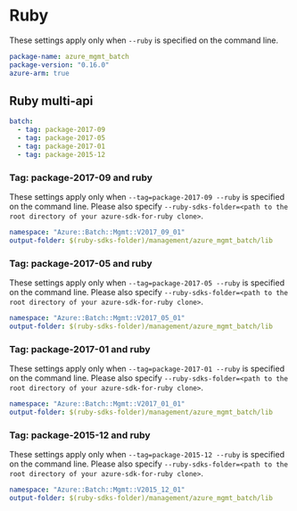 # Ruby

These settings apply only when `--ruby` is specified on the command line.

``` yaml
package-name: azure_mgmt_batch
package-version: "0.16.0"
azure-arm: true
```

## Ruby multi-api

``` yaml $(ruby) && $(multiapi)
batch:
  - tag: package-2017-09
  - tag: package-2017-05
  - tag: package-2017-01
  - tag: package-2015-12
```

### Tag: package-2017-09 and ruby

These settings apply only when `--tag=package-2017-09 --ruby` is specified on the command line.
Please also specify `--ruby-sdks-folder=<path to the root directory of your azure-sdk-for-ruby clone>`.

``` yaml $(tag) == 'package-2017-09' && $(ruby)
namespace: "Azure::Batch::Mgmt::V2017_09_01"
output-folder: $(ruby-sdks-folder)/management/azure_mgmt_batch/lib
```

### Tag: package-2017-05 and ruby

These settings apply only when `--tag=package-2017-05 --ruby` is specified on the command line.
Please also specify `--ruby-sdks-folder=<path to the root directory of your azure-sdk-for-ruby clone>`.

``` yaml $(tag) == 'package-2017-05' && $(ruby)
namespace: "Azure::Batch::Mgmt::V2017_05_01"
output-folder: $(ruby-sdks-folder)/management/azure_mgmt_batch/lib
```

### Tag: package-2017-01 and ruby

These settings apply only when `--tag=package-2017-01 --ruby` is specified on the command line.
Please also specify `--ruby-sdks-folder=<path to the root directory of your azure-sdk-for-ruby clone>`.

``` yaml $(tag) == 'package-2017-01' && $(ruby)
namespace: "Azure::Batch::Mgmt::V2017_01_01"
output-folder: $(ruby-sdks-folder)/management/azure_mgmt_batch/lib
```

### Tag: package-2015-12 and ruby

These settings apply only when `--tag=package-2015-12 --ruby` is specified on the command line.
Please also specify `--ruby-sdks-folder=<path to the root directory of your azure-sdk-for-ruby clone>`.

``` yaml $(tag) == 'package-2015-12' && $(ruby)
namespace: "Azure::Batch::Mgmt::V2015_12_01"
output-folder: $(ruby-sdks-folder)/management/azure_mgmt_batch/lib
```
